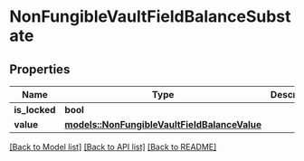 # NonFungibleVaultFieldBalanceSubstate

## Properties

Name | Type | Description | Notes
------------ | ------------- | ------------- | -------------
**is_locked** | **bool** |  | 
**value** | [**models::NonFungibleVaultFieldBalanceValue**](NonFungibleVaultFieldBalanceValue.md) |  | 

[[Back to Model list]](../README.md#documentation-for-models) [[Back to API list]](../README.md#documentation-for-api-endpoints) [[Back to README]](../README.md)


